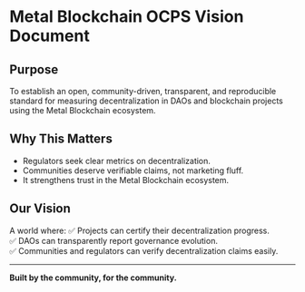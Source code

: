 # Metal Blockchain OCPS Vision Document

## Purpose
To establish an open, community-driven, transparent, and reproducible standard for measuring decentralization in DAOs and blockchain projects using the Metal Blockchain ecosystem.

## Why This Matters
- Regulators seek clear metrics on decentralization.
- Communities deserve verifiable claims, not marketing fluff.
- It strengthens trust in the Metal Blockchain ecosystem.

## Our Vision
A world where:
✅ Projects can certify their decentralization progress.  
✅ DAOs can transparently report governance evolution.  
✅ Communities and regulators can verify decentralization claims easily.

---

**Built by the community, for the community.**